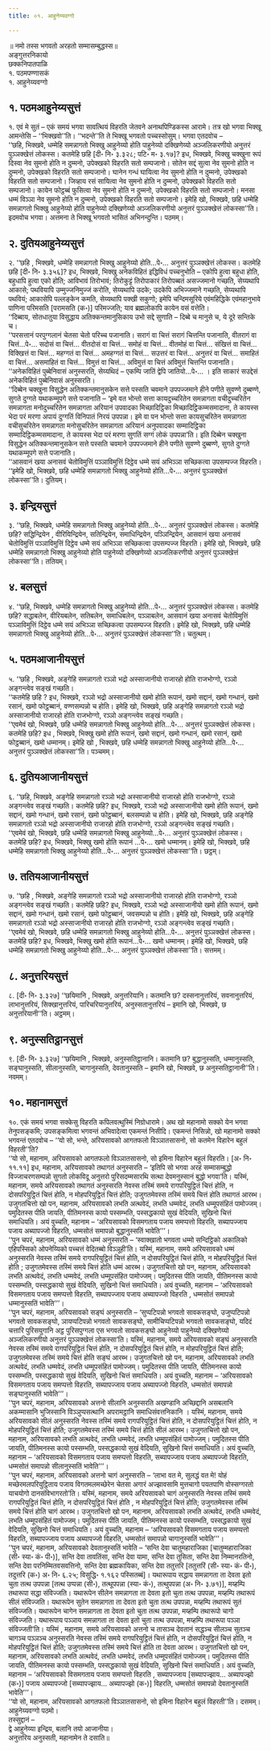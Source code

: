 ```yaml
---
title: ०१. आहुनेय्यवग्गो

---
```

॥ नमो तस्स भगवतो अरहतो सम्मासम्बुद्धस्स॥  
अङ्गुत्तरनिकायो  
छक्कनिपातपाळि  
१. पठमपण्णासकं  
१. आहुनेय्यवग्गो  


## १. पठमआहुनेय्यसुत्तं

१. एवं मे सुतं – एकं समयं भगवा सावत्थियं विहरति जेतवने अनाथपिण्डिकस्स आरामे। तत्र खो भगवा भिक्खू आमन्तेसि – ‘‘भिक्खवो’’ति। ‘‘भदन्ते’’ति ते भिक्खू भगवतो पच्चस्सोसुम्। भगवा एतदवोच –  
‘‘छहि, भिक्खवे, धम्मेहि समन्नागतो भिक्खु आहुनेय्यो होति पाहुनेय्यो दक्खिणेय्यो अञ्जलिकरणीयो अनुत्तरं पुञ्ञक्खेत्तं लोकस्स। कतमेहि छहि [दी॰ नि॰ ३.३२८; पटि॰ म॰ ३.१७]? इध, भिक्खवे, भिक्खु चक्खुना रूपं दिस्वा नेव सुमनो होति न दुम्मनो, उपेक्खको विहरति सतो सम्पजानो। सोतेन सद्दं सुत्वा नेव सुमनो होति न दुम्मनो, उपेक्खको विहरति सतो सम्पजानो। घानेन गन्धं घायित्वा नेव सुमनो होति न दुम्मनो, उपेक्खको विहरति सतो सम्पजानो। जिव्हाय रसं सायित्वा नेव सुमनो होति न दुम्मनो, उपेक्खको विहरति सतो सम्पजानो। कायेन फोट्ठब्बं फुसित्वा नेव सुमनो होति न दुम्मनो, उपेक्खको विहरति सतो सम्पजानो। मनसा धम्मं विञ्ञा नेव सुमनो होति न दुम्मनो, उपेक्खको विहरति सतो सम्पजानो। इमेहि खो, भिक्खवे, छहि धम्मेहि समन्नागतो भिक्खु आहुनेय्यो होति पाहुनेय्यो दक्खिणेय्यो अञ्जलिकरणीयो अनुत्तरं पुञ्ञक्खेत्तं लोकस्सा’’ति।  
इदमवोच भगवा। अत्तमना ते भिक्खू भगवतो भासितं अभिनन्दुन्ति। पठमम्।  


## २. दुतियआहुनेय्यसुत्तं

२. ‘‘छहि , भिक्खवे, धम्मेहि समन्नागतो भिक्खु आहुनेय्यो होति…पे॰… अनुत्तरं पुञ्ञक्खेत्तं लोकस्स। कतमेहि छहि [दी॰ नि॰ ३.३५६]? इध, भिक्खवे, भिक्खु अनेकविहितं इद्धिविधं पच्चनुभोति – एकोपि हुत्वा बहुधा होति, बहुधापि हुत्वा एको होति; आविभावं तिरोभावं; तिरोकुट्टं तिरोपाकारं तिरोपब्बतं असज्जमानो गच्छति, सेय्यथापि आकासे; पथवियापि उम्मुज्जनिमुज्जं करोति, सेय्यथापि उदके; उदकेपि अभिज्जमाने गच्छति, सेय्यथापि पथवियं; आकासेपि पल्लङ्केन कमति, सेय्यथापि पक्खी सकुणो; इमेपि चन्दिमसूरिये एवंमहिद्धिके एवंमहानुभावे पाणिना परिमसति [परामसति (क॰)] परिमज्जति; याव ब्रह्मलोकापि कायेन वसं वत्तेति।  
‘‘दिब्बाय, सोतधातुया विसुद्धाय अतिक्कन्तमानुसिकाय उभो सद्दे सुणाति – दिब्बे च मानुसे च, ये दूरे सन्तिके च।  
‘‘परसत्तानं परपुग्गलानं चेतसा चेतो परिच्च पजानाति। सरागं वा चित्तं सरागं चित्तन्ति पजानाति, वीतरागं वा चित्तं…पे॰… सदोसं वा चित्तं… वीतदोसं वा चित्तं… समोहं वा चित्तं… वीतमोहं वा चित्तं… संखित्तं वा चित्तं… विक्खित्तं वा चित्तं… महग्गतं वा चित्तं… अमहग्गतं वा चित्तं… सउत्तरं वा चित्तं… अनुत्तरं वा चित्तं… समाहितं वा चित्तं… असमाहितं वा चित्तं… विमुत्तं वा चित्तं… अविमुत्तं वा चित्तं अविमुत्तं चित्तन्ति पजानाति।  
‘‘अनेकविहितं पुब्बेनिवासं अनुस्सरति, सेय्यथिदं – एकम्पि जातिं द्वेपि जातियो…पे॰… । इति साकारं सउद्देसं अनेकविहितं पुब्बेनिवासं अनुस्सरति।  
‘‘दिब्बेन चक्खुना विसुद्धेन अतिक्कन्तमानुसकेन सत्ते पस्सति चवमाने उपपज्जमाने हीने पणीते सुवण्णे दुब्बण्णे, सुगते दुग्गते यथाकम्मूपगे सत्ते पजानाति – ‘इमे वत भोन्तो सत्ता कायदुच्चरितेन समन्नागता वचीदुच्चरितेन समन्नागता मनोदुच्चरितेन समन्नागता अरियानं उपवादका मिच्छादिट्ठिका मिच्छादिट्ठिकम्मसमादाना, ते कायस्स भेदा परं मरणा अपायं दुग्गतिं विनिपातं निरयं उपपन्ना। इमे वा पन भोन्तो सत्ता कायसुचरितेन समन्नागता वचीसुचरितेन समन्नागता मनोसुचरितेन समन्नागता अरियानं अनुपवादका सम्मादिट्ठिका सम्मादिट्ठिकम्मसमादाना, ते कायस्स भेदा परं मरणा सुगतिं सग्गं लोकं उपपन्ना’ति। इति दिब्बेन चक्खुना विसुद्धेन अतिक्कन्तमानुसकेन सत्ते पस्सति चवमाने उपपज्जमाने हीने पणीते सुवण्णे दुब्बण्णे, सुगते दुग्गते यथाकम्मूपगे सत्ते पजानाति।  
‘‘आसवानं खया अनासवं चेतोविमुत्तिं पञ्ञाविमुत्तिं दिट्ठेव धम्मे सयं अभिञ्ञा सच्छिकत्वा उपसम्पज्ज विहरति।  
‘‘इमेहि खो, भिक्खवे, छहि धम्मेहि समन्नागतो भिक्खु आहुनेय्यो होति…पे॰… अनुत्तरं पुञ्ञक्खेत्तं लोकस्सा’’ति। दुतियम्।  


## ३. इन्द्रियसुत्तं

३. ‘‘छहि, भिक्खवे, धम्मेहि समन्नागतो भिक्खु आहुनेय्यो होति…पे॰… अनुत्तरं पुञ्ञक्खेत्तं लोकस्स। कतमेहि छहि? सद्धिन्द्रियेन , वीरियिन्द्रियेन, सतिन्द्रियेन, समाधिन्द्रियेन, पञ्ञिन्द्रियेन, आसवानं खया अनासवं चेतोविमुत्तिं पञ्ञाविमुत्तिं दिट्ठेव धम्मे सयं अभिञ्ञा सच्छिकत्वा उपसम्पज्ज विहरति। इमेहि खो, भिक्खवे, छहि धम्मेहि समन्नागतो भिक्खु आहुनेय्यो होति पाहुनेय्यो दक्खिणेय्यो अञ्जलिकरणीयो अनुत्तरं पुञ्ञक्खेत्तं लोकस्सा’’ति। ततियम्।  


## ४. बलसुत्तं

४. ‘‘छहि, भिक्खवे, धम्मेहि समन्नागतो भिक्खु आहुनेय्यो होति…पे॰… अनुत्तरं पुञ्ञक्खेत्तं लोकस्स। कतमेहि छहि? सद्धाबलेन, वीरियबलेन, सतिबलेन, समाधिबलेन, पञ्ञाबलेन, आसवानं खया अनासवं चेतोविमुत्तिं पञ्ञाविमुत्तिं दिट्ठेव धम्मे सयं अभिञ्ञा सच्छिकत्वा उपसम्पज्ज विहरति। इमेहि खो, भिक्खवे, छहि धम्मेहि समन्नागतो भिक्खु आहुनेय्यो होति…पे॰… अनुत्तरं पुञ्ञक्खेत्तं लोकस्सा’’ति। चतुत्थम्।  


## ५. पठमआजानीयसुत्तं

५. ‘‘छहि , भिक्खवे, अङ्गेहि समन्नागतो रञ्ञो भद्रो अस्साजानीयो राजारहो होति राजभोग्गो, रञ्ञो अङ्गन्त्वेव सङ्खं गच्छति।  
‘‘कतमेहि छहि ? इध, भिक्खवे, रञ्ञो भद्रो अस्साजानीयो खमो होति रूपानं, खमो सद्दानं, खमो गन्धानं, खमो रसानं, खमो फोट्ठब्बानं, वण्णसम्पन्नो च होति। इमेहि खो, भिक्खवे, छहि अङ्गेहि समन्नागतो रञ्ञो भद्रो अस्साजानीयो राजारहो होति राजभोग्गो, रञ्ञो अङ्गन्त्वेव सङ्खं गच्छति।  
‘‘एवमेवं खो, भिक्खवे, छहि धम्मेहि समन्नागतो भिक्खु आहुनेय्यो होति…पे॰… अनुत्तरं पुञ्ञक्खेत्तं लोकस्स। कतमेहि छहि? इध , भिक्खवे, भिक्खु खमो होति रूपानं, खमो सद्दानं, खमो गन्धानं, खमो रसानं, खमो फोट्ठब्बानं, खमो धम्मानम्। इमेहि खो , भिक्खवे, छहि धम्मेहि समन्नागतो भिक्खु आहुनेय्यो होति…पे॰… अनुत्तरं पुञ्ञक्खेत्तं लोकस्सा’’ति। पञ्चमम्।  


## ६. दुतियआजानीयसुत्तं

६. ‘‘छहि, भिक्खवे, अङ्गेहि समन्नागतो रञ्ञो भद्रो अस्साजानीयो राजारहो होति राजभोग्गो, रञ्ञो अङ्गन्त्वेव सङ्खं गच्छति। कतमेहि छहि? इध, भिक्खवे, रञ्ञो भद्रो अस्साजानीयो खमो होति रूपानं, खमो सद्दानं, खमो गन्धानं, खमो रसानं, खमो फोट्ठब्बानं, बलसम्पन्नो च होति। इमेहि खो, भिक्खवे, छहि अङ्गेहि समन्नागतो रञ्ञो भद्रो अस्साजानीयो राजारहो होति राजभोग्गो, रञ्ञो अङ्गन्त्वेव सङ्खं गच्छति।  
‘‘एवमेवं खो, भिक्खवे, छहि धम्मेहि समन्नागतो भिक्खु आहुनेय्यो…पे॰… अनुत्तरं पुञ्ञक्खेत्तं लोकस्स। कतमेहि छहि? इध, भिक्खवे, भिक्खु खमो होति रूपानं …पे॰… खमो धम्मानम्। इमेहि खो, भिक्खवे, छहि धम्मेहि समन्नागतो भिक्खु आहुनेय्यो होति…पे॰… अनुत्तरं पुञ्ञक्खेत्तं लोकस्सा’’ति। छट्ठम्।  


## ७. ततियआजानीयसुत्तं

७. ‘‘छहि , भिक्खवे, अङ्गेहि समन्नागतो रञ्ञो भद्रो अस्साजानीयो राजारहो होति राजभोग्गो, रञ्ञो अङ्गन्त्वेव सङ्खं गच्छति। कतमेहि छहि? इध, भिक्खवे, रञ्ञो भद्रो अस्साजानीयो खमो होति रूपानं, खमो सद्दानं, खमो गन्धानं, खमो रसानं, खमो फोट्ठब्बानं, जवसम्पन्नो च होति। इमेहि खो, भिक्खवे, छहि अङ्गेहि समन्नागतो रञ्ञो भद्रो अस्साजानीयो राजारहो होति राजभोग्गो, रञ्ञो अङ्गन्त्वेव सङ्खं गच्छति।  
‘‘एवमेवं खो, भिक्खवे, छहि धम्मेहि समन्नागतो भिक्खु आहुनेय्यो होति…पे॰… अनुत्तरं पुञ्ञक्खेत्तं लोकस्स। कतमेहि छहि? इध, भिक्खवे, भिक्खु खमो होति रूपानं…पे॰… खमो धम्मानम्। इमेहि खो, भिक्खवे, छहि धम्मेहि समन्नागतो भिक्खु आहुनेय्यो होति…पे॰… अनुत्तरं पुञ्ञक्खेत्तं लोकस्सा’’ति। सत्तमम्।  


## ८. अनुत्तरियसुत्तं

८. [दी॰ नि॰ ३.३२७] ‘‘छयिमानि , भिक्खवे, अनुत्तरियानि। कतमानि छ? दस्सनानुत्तरियं, सवनानुत्तरियं, लाभानुत्तरियं, सिक्खानुत्तरियं, पारिचरियानुत्तरियं, अनुस्सतानुत्तरियं – इमानि खो, भिक्खवे, छ अनुत्तरियानी’’ति। अट्ठमम्।  


## ९. अनुस्सतिट्ठानसुत्तं

९. [दी॰ नि॰ ३.३२७] ‘‘छयिमानि , भिक्खवे, अनुस्सतिट्ठानानि। कतमानि छ? बुद्धानुस्सति, धम्मानुस्सति, सङ्घानुस्सति, सीलानुस्सति, चागानुस्सति, देवतानुस्सति – इमानि खो, भिक्खवे, छ अनुस्सतिट्ठानानी’’ति। नवमम्।  


## १०. महानामसुत्तं

१०. एकं समयं भगवा सक्केसु विहरति कपिलवत्थुस्मिं निग्रोधारामे। अथ खो महानामो सक्को येन भगवा तेनुपसङ्कमि; उपसङ्कमित्वा भगवन्तं अभिवादेत्वा एकमन्तं निसीदि। एकमन्तं निसिन्नो, खो महानामो सक्को भगवन्तं एतदवोच – ‘‘यो सो, भन्ते, अरियसावको आगतफलो विञ्ञातसासनो, सो कतमेन विहारेन बहुलं विहरती’’ति?  
‘‘यो सो, महानाम, अरियसावको आगतफलो विञ्ञातसासनो, सो इमिना विहारेन बहुलं विहरति। [अ॰ नि॰ ११.११] इध, महानाम, अरियसावको तथागतं अनुस्सरति – ‘इतिपि सो भगवा अरहं सम्मासम्बुद्धो विज्जाचरणसम्पन्नो सुगतो लोकविदू अनुत्तरो पुरिसदम्मसारथि सत्था देवमनुस्सानं बुद्धो भगवा’ति। यस्मिं, महानाम, समये अरियसावको तथागतं अनुस्सरति नेवस्स तस्मिं समये रागपरियुट्ठितं चित्तं होति, न दोसपरियुट्ठितं चित्तं होति, न मोहपरियुट्ठितं चित्तं होति; उजुगतमेवस्स तस्मिं समये चित्तं होति तथागतं आरब्भ। उजुगतचित्तो खो पन, महानाम, अरियसावको लभति अत्थवेदं, लभति धम्मवेदं, लभति धम्मूपसंहितं पामोज्जम्। पमुदितस्स पीति जायति, पीतिमनस्स कायो पस्सम्भति, पस्सद्धकायो सुखं वेदियति, सुखिनो चित्तं समाधियति। अयं वुच्चति, महानाम – ‘अरियसावको विसमगताय पजाय समप्पत्तो विहरति, सब्यापज्जाय पजाय अब्यापज्जो विहरति, धम्मसोतं समापन्नो बुद्धानुस्सतिं भावेति’’’।  
‘‘पुन चपरं, महानाम, अरियसावको धम्मं अनुस्सरति – ‘स्वाक्खातो भगवता धम्मो सन्दिट्ठिको अकालिको एहिपस्सिको ओपनेय्यिको पच्चत्तं वेदितब्बो विञ्ञूही’ति। यस्मिं, महानाम, समये अरियसावको धम्मं अनुस्सरति नेवस्स तस्मिं समये रागपरियुट्ठितं चित्तं होति, न दोसपरियुट्ठितं चित्तं होति, न मोहपरियुट्ठितं चित्तं होति ; उजुगतमेवस्स तस्मिं समये चित्तं होति धम्मं आरब्भ। उजुगतचित्तो खो पन, महानाम, अरियसावको लभति अत्थवेदं, लभति धम्मवेदं, लभति धम्मूपसंहित पामोज्जम्। पमुदितस्स पीति जायति, पीतिमनस्स कायो पस्सम्भति, पस्सद्धकायो सुखं वेदियति, सुखिनो चित्तं समाधियति। अयं वुच्चति, महानाम – ‘अरियसावको विसमगताय पजाय समप्पत्तो विहरति, सब्यापज्जाय पजाय अब्यापज्जो विहरति , धम्मसोतं समापन्नो धम्मानुस्सतिं भावेति’’’।  
‘‘पुन चपरं, महानाम, अरियसावको सङ्घं अनुस्सरति – ‘सुप्पटिपन्नो भगवतो सावकसङ्घो, उजुप्पटिपन्नो भगवतो सावकसङ्घो, ञायप्पटिपन्नो भगवतो सावकसङ्घो, सामीचिप्पटिपन्नो भगवतो सावकसङ्घो, यदिदं चत्तारि पुरिसयुगानि अट्ठ पुरिसपुग्गला एस भगवतो सावकसङ्घो आहुनेय्यो पाहुनेय्यो दक्खिणेय्यो अञ्जलिकरणीयो अनुत्तरं पुञ्ञक्खेत्तं लोकस्सा’ति। यस्मिं, महानाम, समये अरियसावको सङ्घं अनुस्सरति नेवस्स तस्मिं समये रागपरियुट्ठितं चित्तं होति, न दोसपरियुट्ठितं चित्तं होति, न मोहपरियुट्ठितं चित्तं होति; उजुगतमेवस्स तस्मिं समये चित्तं होति सङ्घं आरब्भ। उजुगतचित्तो खो पन, महानाम, अरियसावको लभति अत्थवेदं, लभति धम्मवेदं, लभति धम्मूपसंहितं पामोज्जम्। पमुदितस्स पीति जायति, पीतिमनस्स कायो पस्सम्भति, पस्सद्धकायो सुखं वेदियति, सुखिनो चित्तं समाधियति। अयं वुच्चति, महानाम – ‘अरियसावको विसमगताय पजाय समप्पत्तो विहरति, सब्यापज्जाय पजाय अब्यापज्जो विहरति, धम्मसोतं समापन्नो सङ्घानुस्सतिं भावेति’’’।  
‘‘पुन चपरं, महानाम, अरियसावको अत्तनो सीलानि अनुस्सरति अखण्डानि अच्छिद्दानि असबलानि अकम्मासानि भुजिस्सानि विञ्ञुप्पसत्थानि अपरामट्ठानि समाधिसंवत्तनिकानि । यस्मिं, महानाम, समये अरियसावको सीलं अनुस्सरति नेवस्स तस्मिं समये रागपरियुट्ठितं चित्तं होति, न दोसपरियुट्ठितं चित्तं होति, न मोहपरियुट्ठितं चित्तं होति; उजुगतमेवस्स तस्मिं समये चित्तं होति सीलं आरब्भ। उजुगतचित्तो खो पन, महानाम, अरियसावको लभति अत्थवेदं, लभति धम्मवेदं, लभति धम्मूपसंहितं पामोज्जम्। पमुदितस्स पीति जायति, पीतिमनस्स कायो पस्सम्भति, पस्सद्धकायो सुखं वेदियति, सुखिनो चित्तं समाधियति। अयं वुच्चति, महानाम – ‘अरियसावको विसमगताय पजाय समप्पत्तो विहरति, सब्यापज्जाय पजाय अब्यापज्जो विहरति, धम्मसोतं समापन्नो सीलानुस्सतिं भावेति’’’।  
‘‘पुन चपरं, महानाम, अरियसावको अत्तनो चागं अनुस्सरति – ‘लाभा वत मे, सुलद्धं वत मे! योहं मच्छेरमलपरियुट्ठिताय पजाय विगतमलमच्छेरेन चेतसा अगारं अज्झावसामि मुत्तचागो पयतपाणि वोस्सग्गरतो याचयोगो दानसंविभागरतो’ति। यस्मिं, महानाम, समये अरियसावको चागं अनुस्सरति नेवस्स तस्मिं समये रागपरियुट्ठितं चित्तं होति, न दोसपरियुट्ठितं चित्तं होति , न मोहपरियुट्ठितं चित्तं होति; उजुगतमेवस्स तस्मिं समये चित्तं होति चागं आरब्भ। उजुगतचित्तो खो पन, महानाम, अरियसावको लभति अत्थवेदं, लभति धम्मवेदं, लभति धम्मूपसंहितं पामोज्जम्। पमुदितस्स पीति जायति, पीतिमनस्स कायो पस्सम्भति, पस्सद्धकायो सुखं वेदियति, सुखिनो चित्तं समाधियति। अयं वुच्चति, महानाम – ‘अरियसावको विसमगताय पजाय समप्पत्तो विहरति, सब्यापज्जाय पजाय अब्यापज्जो विहरति, धम्मसोतं समापन्नो चागानुस्सतिं भावेति’’’।  
‘‘पुन चपरं, महानाम, अरियसावको देवतानुस्सतिं भावेति – ‘सन्ति देवा चातुमहाराजिका [चातुम्महाराजिका (सी॰ स्या॰ कं॰ पी॰)], सन्ति देवा तावतिंसा, सन्ति देवा यामा, सन्ति देवा तुसिता, सन्ति देवा निम्मानरतिनो, सन्ति देवा परनिम्मितवसवत्तिनो, सन्ति देवा ब्रह्मकायिका, सन्ति देवा ततुत्तरि [ततुत्तरिं (सी॰ स्या॰ कं॰ पी॰), तदुत्तरि (क॰) अ॰ नि॰ ६.२५; विसुद्धि॰ १.१६२ पस्सितब्बं]। यथारूपाय सद्धाय समन्नागता ता देवता इतो चुता तत्थ उपपन्ना [तत्थ उप्पन्ना (सी॰), तत्थूपपन्ना (स्या॰ कं॰), तत्थुपपन्ना (अ॰ नि॰ ३.७१)], मय्हम्पि तथारूपा सद्धा संविज्जति। यथारूपेन सीलेन समन्नागता ता देवता इतो चुता तत्थ उपपन्ना, मय्हम्पि तथारूपं सीलं संविज्जति। यथारूपेन सुतेन समन्नागता ता देवता इतो चुता तत्थ उपपन्ना, मय्हम्पि तथारूपं सुतं संविज्जति। यथारूपेन चागेन समन्नागता ता देवता इतो चुता तत्थ उपपन्ना, मय्हम्पि तथारूपो चागो संविज्जति। यथारूपाय पञ्ञाय समन्नागता ता देवता इतो चुता तत्थ उपपन्ना, मय्हम्पि तथारूपा पञ्ञा संविज्जती’ति। यस्मिं , महानाम, समये अरियसावको अत्तनो च तासञ्च देवतानं सद्धञ्च सीलञ्च सुतञ्च चागञ्च पञ्ञञ्च अनुस्सरति नेवस्स तस्मिं समये रागपरियुट्ठितं चित्तं होति, न दोसपरियुट्ठितं चित्तं होति, न मोहपरियुट्ठितं चित्तं होति; उजुगतमेवस्स तस्मिं समये चित्तं होति ता देवता आरब्भ। उजुगतचित्तो खो पन, महानाम, अरियसावको लभति अत्थवेदं, लभति धम्मवेदं, लभति धम्मूपसंहितं पामोज्जम्। पमुदितस्स पीति जायति, पीतिमनस्स कायो पस्सम्भति, पस्सद्धकायो सुखं वेदियति, सुखिनो चित्तं समाधियति। अयं वुच्चति, महानाम – ‘अरियसावको विसमगताय पजाय समप्पत्तो विहरति , सब्यापज्जाय [सब्यापज्झाय… अब्यापज्झो (क॰)] पजाय अब्यापज्जो [सब्यापज्झाय… अब्यापज्झो (क॰)] विहरति, धम्मसोतं समापन्नो देवतानुस्सतिं भावेति’’’।  
‘‘यो सो, महानाम, अरियसावको आगतफलो विञ्ञातसासनो, सो इमिना विहारेन बहुलं विहरती’’ति। दसमम्।  
आहुनेय्यवग्गो पठमो।  
तस्सुद्दानं –  
द्वे आहुनेय्या इन्द्रिय, बलानि तयो आजानीया।  
अनुत्तरिय अनुस्सती, महानामेन ते दसाति॥  